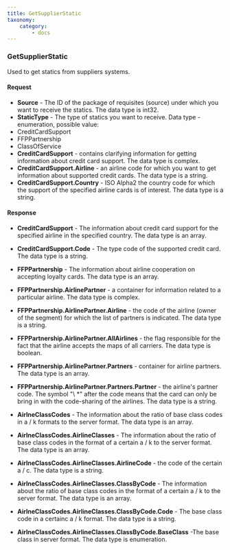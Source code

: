 ```yaml
---
title: GetSupplierStatic
taxonomy:
    category:
        - docs
---
```


### GetSupplierStatic

Used to get statics from suppliers systems.

#### Request

-  **Source** - The ID of the package of requisites (source) under which you want to receive the statics. The data type is int32.
-  **StaticType** - The type of statics you want to receive. Data type - enumeration, possible value:
 - CreditCardSupport
 - FFPPartnership
 - ClassOfService
-  **CreditCardSupport** - contains clarifying information for getting information about credit card support. The data type is complex.
-  **CreditCardSupport.Airline** - an airline code for which you want to get information about supported credit cards. The data type is a string.
-  **CreditCardSupport.Country** - ISO Alpha2 the country code for which the support of the specified airline cards is of interest. The data type is a string.

#### Response
-  **CreditCardSupport** - The information about credit card support for the specified airline in the specified country. The data type is an array.
-  **CreditCardSupport.Code** - The type code of the supported credit card. The data type is a string.
-  **FFPPartnership** - The information about airline cooperation on accepting loyalty cards. The data type is an array.
-  **FFPPartnership.AirlinePartner** - a container for information related to a particular airline. The data type is complex.
-  **FFPPartnership.AirlinePartner.Airline** - the code of the airline (owner of the segment) for which the list of partners is indicated. The data type is a string.
- **FFPPartnership.AirlinePartner.AllAirlines** - the flag responsible for the fact that the airline accepts the maps of all carriers. The data type is boolean.
- **FFPPartnership.AirlinePartner.Partners** - container for airline partners. The data type is an array.
- **FFPPartnership.AirlinePartner.Partners.Partner** - the airline's partner code. The symbol "\ *" after the code means that the card can only be bring in with the code-sharing of the airlines. The data type is a string.


-  **AirlneClassCodes** - The information about the ratio of base class codes in a / k formats to the server format. The data type is an array.
-  **AirlneClassCodes.AirlineClasses** - The information about the ratio of base class codes in the format of a certain a / k to the server format. The data type is an array.
-  **AirlneClassCodes.AirlineClasses.AirlineCode** - the code of the certain a / c. The data type is a string.
-  **AirlneClassCodes.AirlineClasses.ClassByCode** - The information about the ratio of base class codes in the format of a certain a / k to the server format. The data type is an array.
-  **AirlneClassCodes.AirlineClasses.ClassByCode.Code** - The base class code in a certainc a / k format. The data type is a string.
-  **AirlneClassCodes.AirlineClasses.ClassByCode.BaseClass** -The base class in server format. The data type is enumeration.
